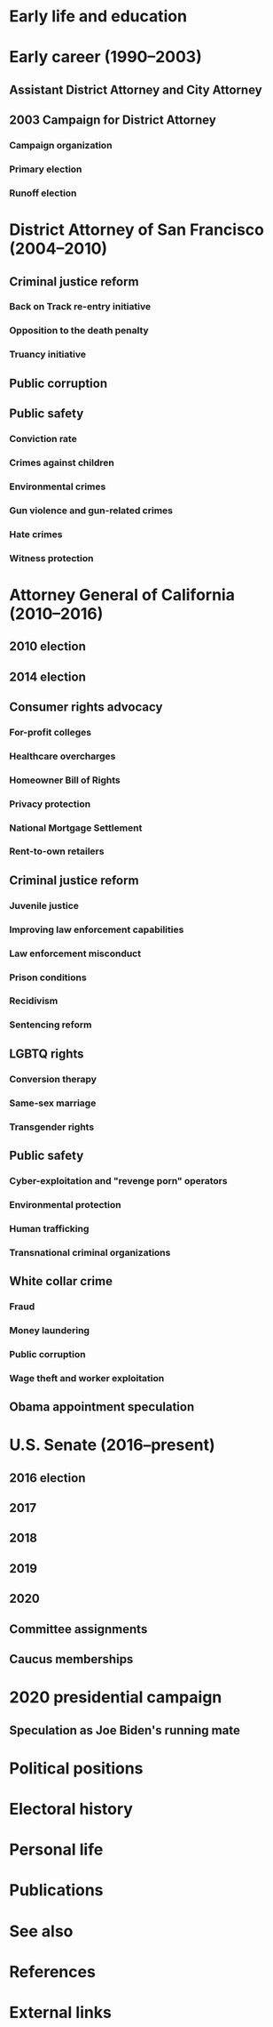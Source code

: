 # 
# Early life and education
# Early career (1990–2003)
## Assistant District Attorney and City Attorney
## 2003 Campaign for District Attorney
### Campaign organization
### Primary election
### Runoff election
# District Attorney of San Francisco (2004–2010)
## Criminal justice reform
### Back on Track re-entry initiative
### Opposition to the death penalty
### Truancy initiative
## Public corruption
## Public safety
### Conviction rate
### Crimes against children
### Environmental crimes
### Gun violence and gun-related crimes
### Hate crimes
### Witness protection
# Attorney General of California (2010–2016)
## 2010 election
## 2014 election
## Consumer rights advocacy
### For-profit colleges
### Healthcare overcharges
### Homeowner Bill of Rights
### Privacy protection
### National Mortgage Settlement
### Rent-to-own retailers
## Criminal justice reform
### Juvenile justice
### Improving law enforcement capabilities
### Law enforcement misconduct
### Prison conditions
### Recidivism
### Sentencing reform
## LGBTQ rights
### Conversion therapy
### Same-sex marriage
### Transgender rights
## Public safety
### Cyber-exploitation and "revenge porn" operators
### Environmental protection
### Human trafficking
### Transnational criminal organizations
## White collar crime
### Fraud
### Money laundering
### Public corruption
### Wage theft and worker exploitation
## Obama appointment speculation
# U.S. Senate (2016–present)
## 2016 election
## 2017
## 2018
## 2019
## 2020
## Committee assignments
## Caucus memberships
# 2020 presidential campaign
## Speculation as Joe Biden's running mate
# Political positions
# Electoral history
# Personal life
# Publications
# See also
# References
# External links
